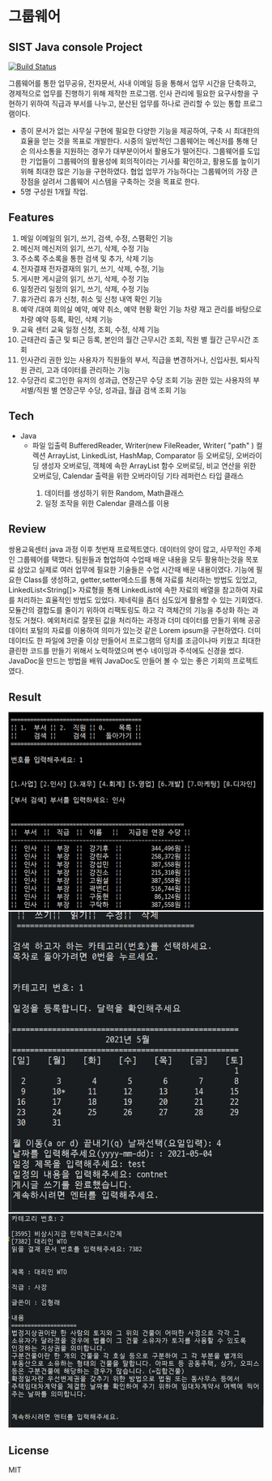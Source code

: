 # 그룹웨어
## SIST Java console Project

[![Build Status](https://travis-ci.org/joemccann/dillinger.svg?branch=master)](https://travis-ci.org/joemccann/dillinger)

그룹웨어를 통한 업무공유, 전자문서, 사내 이메일 등을 통해서 업무 시간을 단축하고, 경제적으로 업무를 진행하기 위해 제작한 프로그램. 인사 관리에 필요한 요구사항을 구현하기 위하여 직급과 부서를 나누고, 분산된 업무를 하나로 관리할 수 있는 통합 프로그램이다.

- 종이 문서가 없는 사무실 구현에 필요한 다양한 기능을 제공하여, 구축 시 최대한의 효율을 얻는 것을 목표로 개발한다. 시중의 일반적인 그룹웨어는 메신저를 통해 단순 의사소통을 지원하는 경우가 대부분이어서 활용도가 떨어진다. 그룹웨어를 도입한 기업들이 그룹웨어의 활용성에 회의적이라는 기사를 확인하고, 활용도를 높이기 위해 최대한 많은 기능을 구현하였다. 협업 업무가 가능하다는 그룹웨어의 가장 큰 장점을 살려서 그룹웨어 시스템을 구축하는 것을 목표로 한다.
- 5명 구성원 1개월 작업.

## Features
1. 메일
이메일의 읽기, 쓰기, 검색, 수정, 스팸확인 기능
2. 메신저
메신저의 읽기, 쓰기, 삭제, 수정 기능
3. 주소록
주소록을 통한 검색 및 추가, 삭제 기능
1. 전자결재
전자결재의 읽기, 쓰기, 삭제, 수정, 기능
1. 게시판
게시글의 읽기, 쓰기, 삭제, 수정 기능
1. 일정관리 
일정의 읽기, 쓰기, 삭제, 수정 기능
2. 휴가관리
휴가 신청, 취소 및 신청 내역 확인 기능 
3. 예약 /대여
회의실 예약, 예약 취소, 예약 현황 확인 기능
차량 재고 관리를 바탕으로 차량 예약 등록, 확인, 삭제 기능 
4. 교육 센터
교육 일정 신청, 조회, 수정, 삭제 기능 
1. 근태관리
출근 및 퇴근 등록, 본인의 월간 근무시간 조회, 직원 별 월간 근무시간 조회
2. 인사관리
권한 있는 사용자가 직원들의 부서, 직급을 변경하거나, 신입사원, 퇴사직원 관리, 고과 데이터를 관리하는 기능
3. 수당관리
로그인한 유저의 성과급, 연장근무 수당 조회 기능
권한 있는 사용자의 부서별/직원 별 연장근무 수당, 성과급, 월급 검색 조회 기능



## Tech

- Java
    - 파일 입출력
    BufferedReader, Writer(new FileReader, Writer( "path" )
    컬렉션
    ArrayList<T>, LinkedList<T>, HashMap<T>, Comparator 등
    오버로딩, 오버라이딩
    생성자 오버로딩, 객체에 속한 ArrayList 함수 오버로딩, 비교 연산을 위한 오버로딩, Calendar 출력을 위한 오버라이딩
    기타 레퍼런스 타입 클래스 
        1. 데이터를 생성하기 위한 Random, Math클래스
        2.  일정 조작을 위한 Calendar 클래스를 이용


    

## Review

쌍용교육센터 java 과정 이후 첫번재 프로젝트였다.
데이터의 양이 많고, 사무적인 주제인 그룹웨어를 택했다.
팀원들과 협업하여 수업때 배운 내용을 모두 활용하는것을 목포료 삼았고
실제로 여러 업무에 필요한 기술들은 수업 시간때 배운 내용이였다.
기능에 필요한 Class를 생성하고, getter,setter메소드를 통해 자료를 처리하는 방법도 있었고, 
LinkedList<String[]> 자료형을 통해 LinkedList에 속한 자료의 배열을 참고하여 자료를 처리하는 효율적인 방법도 있었다.
제네릭을 좀더 심도있게 활용할 수 있는 기회였다.
모듈간의 결합도를 줄이기 위하여 리팩토링도 하고 각 객체간의 기능을 추상화 하는 과정도 거쳤다.
예외처리로 잘못된 값을 처리하는 과정과 더미 데이터를 만들기 위해 공공데이터 포털의 자료를 이용하여 의미가 있는것 같은 Lorem ipsum을 구현하였다.
더미데이터도 한 파일에 3만줄 이상 만들어서 프로그램의 덩치를 조금이나마 키웠고
최대한 클린한 코드를 만들기 위해서 노력하였으며 변수 네이밍과 주석에도 신경을 썼다.
JavaDoc을 만드는 방법을 배워 JavaDoc도 만들어 볼 수 있는 좋은 기회의 프로젝트였다.



## Result
![result](result1.png)
![result](result2.png)
![result](result3.png)

## License

MIT



[//]: # (These are reference links used in the body of this note and get stripped out when the markdown processor does its job. There is no need to format nicely because it shouldn't be seen. Thanks SO - http://stackoverflow.com/questions/4823468/store-comments-in-markdown-syntax)
